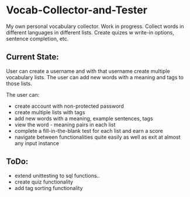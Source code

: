 # Vocab-Collector-and-Tester
My own personal vocabulary collector. Work in progress. Collect words in different languages in different lists.  Create quizes w write-in options, sentence completion, etc. 

## Current State:
User can create a username and with that username create multiple vocabulary lists. The user can add new words with a meaning and tags to those lists. 

The user can:
* create account with non-protected password
* create multiple lists with tags
* add new words with a meaning, example sentences, tags
* view the word - meaning pairs in each list
* complete a fill-in-the-blank test for each list and earn a score
* navigate between functionalities quite easily as well as exit at almost any input instance

## ToDo:
* extend unittesting to sql functions..
* create quiz functionality
* add tag sorting functionality
